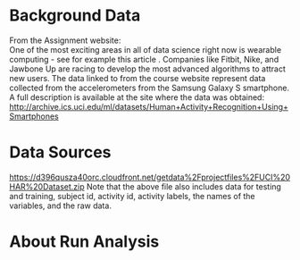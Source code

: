 # Background Data  
From the Assignment website:  
One of the most exciting areas in all of data science right now is wearable computing - see for example this article . Companies like Fitbit, Nike, and Jawbone Up are racing to develop the most advanced algorithms to attract new users. The data linked to from the course website represent data collected from the accelerometers from the Samsung Galaxy S smartphone. A full description is available at the site where the data was obtained:
http://archive.ics.uci.edu/ml/datasets/Human+Activity+Recognition+Using+Smartphones

# Data Sources
https://d396qusza40orc.cloudfront.net/getdata%2Fprojectfiles%2FUCI%20HAR%20Dataset.zip
Note that the above file also includes data for testing and training, subject id, activity id, activity labels, the names of the variables, and the raw data.  

# About Run Analysis
